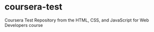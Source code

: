 # coursera-test
Coursera Test Repository from the HTML, CSS, and JavaScript for Web Developers course
